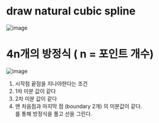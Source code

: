 # draw natural cubic spline
![image](https://github.com/minkyokyo/Computer-Animation/assets/71928522/5a368270-12dd-4a31-9fda-af95bd6215f0)

# 4n개의 방정식 ( n = 포인트 개수)
![image](https://github.com/minkyokyo/Computer-Animation/assets/71928522/622b5533-858d-46c2-8b7e-a504433b1d8d)
1) 시작점 끝점을 지나야한다는 조건
2) 1차 미분 값이 같다
3) 2차 미분 값이 같다
4) 맨 처음점과 마지막 점 (boundary 2개) 의 미분값이 같다.  
를 통해 방정식을 풀고 선을 그린다.
